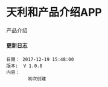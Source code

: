 # 天利和产品介绍APP
 产品介绍

####  更新日志
    日期： 2017-12-19 15:48:00
    版本:  V 1.0.0
    内容：
            初次创建


